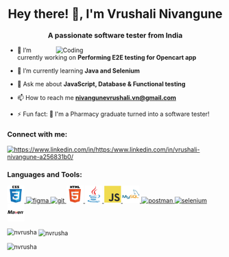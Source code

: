 <h1 align="center">Hey there! 👋, I'm Vrushali Nivangune</h1>
<h3 align="center">A passionate software tester from India</h3>


<img align="right" alt="Coding" width="390" src="https://i.pinimg.com/originals/e7/26/c7/e726c74ac081eed50feee1433d12c998.gif" style="margin=10px;">

- 🔭 I’m currently working on **Performing E2E testing for Opencart app**

- 🌱 I’m currently learning **Java and Selenium**

- 💬 Ask me about **JavaScript, Database & Functional testing**

- 📫 How to reach me **nivangunevrushali.vn@gmail.com**
- ⚡ Fun fact: 🎢 I'm a Pharmacy graduate turned into a software tester!  
  
  
<h3 align="left">Connect with me:</h3>
<p align="left">
<a href="https://www.linkedin.com/in/vrushali-nivangune-a256831b0/" target="blank"><img align="center" src="https://raw.githubusercontent.com/rahuldkjain/github-profile-readme-generator/master/src/images/icons/Social/linked-in-alt.svg" alt="https://www.linkedin.com/in/https:/www.linkedin.com/in/vrushali-nivangune-a256831b0/" height="30" width="40" /></a>
</p>
<h3 align="left">Languages and Tools:</h3>

<p align="left"> <a href="https://www.w3schools.com/css/" target="_blank" rel="noreferrer"> <img src="https://raw.githubusercontent.com/devicons/devicon/master/icons/css3/css3-original-wordmark.svg" alt="css3" width="40" height="40"/> </a>
<a href="https://www.figma.com/" target="_blank" rel="noreferrer"> <img src="https://www.vectorlogo.zone/logos/figma/figma-icon.svg" alt="figma" width="40" height="40"/> </a> <a href="https://git-scm.com/" target="_blank" rel="noreferrer"> <img src="https://www.vectorlogo.zone/logos/git-scm/git-scm-icon.svg" alt="git" width="40" height="40"/> </a> <a href="https://www.w3.org/html/" target="_blank" rel="noreferrer"> <img src="https://raw.githubusercontent.com/devicons/devicon/master/icons/html5/html5-original-wordmark.svg" alt="html5" width="40" height="40"/> </a>
<a href="https://www.java.com" target="_blank" rel="noreferrer"> <img src="https://raw.githubusercontent.com/devicons/devicon/master/icons/java/java-original.svg" alt="java" width="40" height="40"/> </a> <a href="https://developer.mozilla.org/en-US/docs/Web/JavaScript" target="_blank" rel="noreferrer"> <img src="https://raw.githubusercontent.com/devicons/devicon/master/icons/javascript/javascript-original.svg" alt="javascript" width="40" height="40"/> </a> <a href="https://www.mysql.com/" target="_blank" rel="noreferrer"> <img src="https://raw.githubusercontent.com/devicons/devicon/master/icons/mysql/mysql-original-wordmark.svg" alt="mysql" width="40" height="40"/> </a> 
<a href="https://postman.com" target="_blank" rel="noreferrer"> <img src="https://www.vectorlogo.zone/logos/getpostman/getpostman-icon.svg" alt="postman" width="40" height="40"/> </a> <a href="https://www.selenium.dev" target="_blank" rel="noreferrer"> <img src="https://raw.githubusercontent.com/detain/svg-logos/780f25886640cef088af994181646db2f6b1a3f8/svg/selenium-logo.svg" alt="selenium" width="40" height="40"/> </a> 
<a href="https://maven.apache.org/" target="_blank" rel="noreferrer"> 
  <img src="https://raw.githubusercontent.com/devicons/devicon/master/icons/maven/maven-original-wordmark.svg" alt="maven" width="40" height="40"/> 
</a></p>

<p><img align="left" src="https://github-readme-stats.vercel.app/api/top-langs?username=nvrusha&show_icons=true&locale=en&layout=compact" alt="nvrusha" /></p>

<p>&nbsp;<img align="center" src="https://github-readme-stats.vercel.app/api?username=nvrusha&show_icons=true&locale=en" alt="nvrusha" /></p>

<p><img align="center" src="https://github-readme-streak-stats.herokuapp.com/?user=nvrusha&" alt="nvrusha" /></p>


